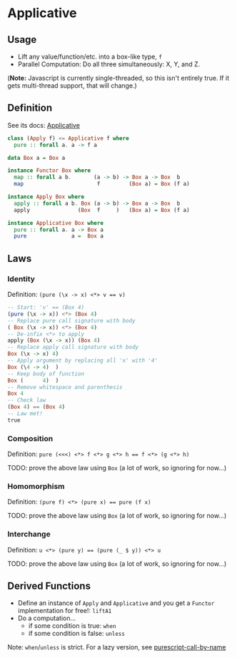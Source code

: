 # Applicative

## Usage

- Lift any value/function/etc. into a box-like type, `f`
- Parallel Computation: Do all three simultaneously: X, Y, and Z.

(**Note:** Javascript is currently single-threaded, so this isn't entirely true. If it gets multi-thread support, that will change.)

## Definition

See its docs: [Applicative](https://pursuit.purescript.org/packages/purescript-prelude/4.1.1/docs/Control.Applicative)

```haskell
class (Apply f) <= Applicative f where
  pure :: forall a. a -> f a

data Box a = Box a

instance Functor Box where
  map :: forall a b.       (a -> b) -> Box a -> Box  b
  map                       f         (Box a) = Box (f a)

instance Apply Box where
  apply :: forall a b. Box (a -> b) -> Box a -> Box  b
  apply               (Box  f     )   (Box a) = Box (f a)

instance Applicative Box where
  pure :: forall a. a -> Box a
  pure              a =  Box a
```

## Laws

### Identity

Definition: `(pure (\x -> x) <*> v == v)`

```haskell
-- Start: 'v' == (Box 4)
(pure (\x -> x)) <*> (Box 4)
-- Replace pure call signature with body
( Box (\x -> x)) <*> (Box 4)
-- De-infix <*> to apply
apply (Box (\x -> x)) (Box 4)
-- Replace apply call signature with body
Box (\x -> x) 4)
-- Apply argument by replacing all 'x' with '4'
Box (\4 -> 4)  )
-- Keep body of function
Box (      4)  )
-- Remove whitespace and parenthesis
Box 4
-- Check law
(Box 4) == (Box 4)
-- Law met!
true
```

### Composition

Definition: `pure (<<<) <*> f <*> g <*> h == f <*> (g <*> h)`

TODO: prove the above law using `Box` (a lot of work, so ignoring for now...)

### Homomorphism

Definition: `(pure f) <*> (pure x) == pure (f x)`

TODO: prove the above law using `Box` (a lot of work, so ignoring for now...)

### Interchange

Definition: `u <*> (pure y) == (pure (_ $ y)) <*> u`

TODO: prove the above law using `Box` (a lot of work, so ignoring for now...)

## Derived Functions

- Define an instance of `Apply` and `Applicative` and you get a `Functor` implementation for free!: `liftA1`
- Do a computation...
    - if some condition is true: `when`
    - if some condition is false: `unless`

Note: `when`/`unless` is strict. For a lazy version, see [purescript-call-by-name](https://github.com/natefaubion/purescript-call-by-name)
